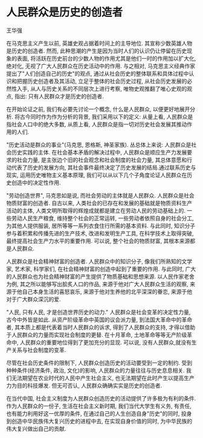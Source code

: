 # 人民群众是历史的创造者

王华强

在马克思主义产生以前, 英雄史观占据着时间上的主导地位. 其宣称少数英雄人物是历史的创造者. 然而, 此种思潮的产生是因为当时人们的认识仍让停留在历史现象的表面, 将活跃在历史前台的少数人物的作用尤其是他们一时的作用加以扩大化, 绝对化, 无视了广大人民群众在历史活动中的作用. 与之相对, 马克思主义经典作家提出了"人们创造自己的历史"的观点, 通过从社会历史的整体联系和具体过程中认识和把握历史创造者及其活动, 立足于整体的社会历史过程, 从社会历史发展的必然性入手, 从人与历史关系的不同层次上进行考察, 唯物史观推翻了唯心史观的观点, 指出: 只有人民群众才是历史的创造者.

在开始论证之前, 我们有必要先讨论一个概念, 什么是人民群众, 以便更好地展开分析. 将古今同时作为作为分析的背景, 我们采用以下的定义: 从量上看, 人民群众是指社会人口中的绝大多数, 从质上看, 人民群众是指一切对历史社会发展其推动作用的人们.


"历史活动是群众的事业"(马克思, 恩格斯, 神圣家族). 丛总体上来说: 人民群众是社会历史实践的主体. 在社会基本矛盾的解决过程中, 人民群众是顺应生产力发展要求的社会力量, 是主张边个旧的社会观念和社会制度的社会力量, 其总体意愿和行动代表了历史的发展方向, 其社会事件最终决定了历史发展的结局.通过联系历史与现实, 运用历史唯物主义基本原理, 我们可以从以下几个子角度论证人民群众在历史创造中的决定性作用.


"劳动创造世界", 马克思如是说, 而社会劳动的主体就是人民群众. 人民群众是社会物质财富的创造者. 自古以来, 人类社会的已存在和发展的基础就是物质资料生产活动的主体, 人类文明所取得的辉煌成就都是建立在劳动人民的劳动基础上的. 一些劳动人民生产粮食, 维持整个社会的正常运转, 一些劳动者依照自身的社会分工, 为其他人提供服装, 居所等等一系列衣食住行所需的基本资料. 与此同时, 知识分子参与着积累和传播先进的生产技术, 改进和发明生产工具, 在科学技术上取得突破, 最终提高社会生产力水平的重要作用. 可以说, 整个社会的物质财富, 其根本来源都是人民群众.

人民群众是社会精神财富的创造者. 人民群众中的知识分子, 像我们所熟知的文学家, 艺术家, 科学家们, 在社会精神财富的创造中起到了重要的作用. 与此同时, 广大的人民群众也为社会精神财富的产生提供了物质基础和思想来源. 以人民作家老舍为例, 其之所以能够写出脍炙人口的作品, 来源于他对广大人民群众生活的观察, 来源于他自己本身生活的喜怒哀乐, 来源于他对生养他的北平深深的眷恋, 来源于他对于广大群众深沉的爱. 

"人民, 只有人民, 才是创造世界历史的动力." 人民群众是社会变革的决定性力量, 古今中外皆是如此. 从资产阶级革命中英国的议会派力量, 到法国大革命中的革命者, 其本质上都是代表着当时人民群众的诉求, 得到了人民群众的支持, 才得以借助于人民群众的力量而实现社会制度的更替. 在十月革命, 土地革命等等无产阶级革命中, 人民群众的重要地位得到了更加充分的显现. 可以说, 没有人民群众,就没有生产关系与社会制度的变革.

尽管在社会历史条件的限制下, 人民群众创造历史的活动要受到一定的制约. 受到种种条件(经济条件, 政治, 文化)的影响, 人民群众的力量往往与历史息息相关. 我们无法期望在农业时代的人民中产生社会主义, 也无法期望在此时产生以提高生产力为目的科技爆发.
但无可否认, 人民群众确确实实是历史的创造者.

在当代中国, 社会主义制度为人民群众创造历史的活动提供了许多极为有利的条件. 作为人民群众的一份子, 生活在社会主义新时期, 我们当代大学生有义务, 有责任, 也有能力利用好这一优厚的条件, 在通过自己的人生创造自身"历史"的同时, 投身到创造中华民族伟大复兴历史的进程中去, 在实现自身价值的同时, 为中华民族的伟大复兴做出自己的贡献.